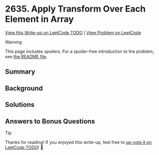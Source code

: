 # 2635. Apply Transform Over Each Element in Array

[View this Write-up on LeetCode TODO](https://leetcode.com/problems/apply-transform-over-each-element-in-array/solutions/) | [View Problem on LeetCode](https://leetcode.com/problems/apply-transform-over-each-element-in-array/)

> [!WARNING]  
> This page includes spoilers. For a spoiler-free introduction to the problem, see [the README file](README.md).

## Summary

## Background

## Solutions

## Answers to Bonus Questions

> [!TIP]  
> Thanks for reading! If you enjoyed this write-up, feel free to [up-vote it on LeetCode TODO](https://leetcode.com/problems/apply-transform-over-each-element-in-array/solutions/)! 🙏
